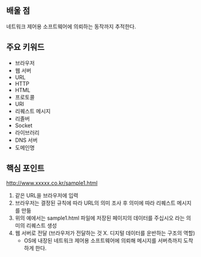 ## 배울 점

<aside>

네트워크 제어용 소프트웨어에 의뢰하는 동작까지 추적한다.

</aside>

## 주요 키워드

<aside>

- 브라우저
- 웹 서버
- URL
- HTTP
- HTML
- 프로토콜
- URI
- 리퀘스트 메시지
- 리졸버
- Socket
- 라이브러리
- DNS 서버
- 도메인명
</aside>

## 핵심 포인트

http://www.xxxxx.co.kr/sample1.html

1. 같은 URL을 브라우저에 입력
2. 브라우저는 결정된 규칙에 따라 URL의 의미 조사 후 의미에 따라 리퀘스트 메시지를 만듦
3. 위의 예에서는 sample1.html 파일에 저장된 페이지의 데이터를 주십시오 라는 의미의 리퀘스트 생성
4. 웹 서버로 전달 (브라우저가 전달하는 것 X. 디지털 데이터를 운반하는 구조의 역할)
    - OS에 내장된 네트워크 제어용 소프트웨어에 의뢰해 메시지를 서버측까지 도착하게 한다.

